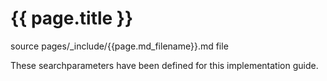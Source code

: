 # {{ page.title }}
<!--{% include publish-box.html %}-->

source pages/_include/{{page.md_filename}}.md  file

These searchparameters have been defined for this implementation guide.

